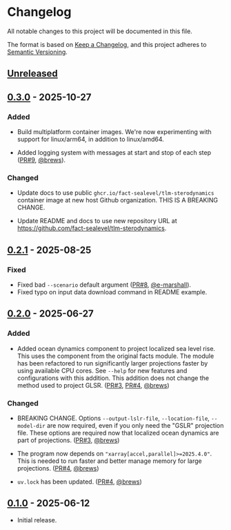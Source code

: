 # Changelog

All notable changes to this project will be documented in this file.

The format is based on [Keep a Changelog](https://keepachangelog.com/en/1.1.0/),
and this project adheres to [Semantic Versioning](https://semver.org/spec/v2.0.0.html).

## [Unreleased]



## [0.3.0] - 2025-10-27

### Added

- Build multiplatform container images. We're now experimenting with support for linux/arm64, in addition to linux/amd64.

- Added logging system with messages at start and stop of each step ([PR#9](https://github.com/fact-sealevel/tlm-sterodynamics/pull/9), [@brews](https://github.com/brews)).

### Changed

- Update docs to use public `ghcr.io/fact-sealevel/tlm-sterodynamics` container image at new host Github organization. THIS IS A BREAKING CHANGE.

- Update README and docs to use new repository URL at https://github.com/fact-sealevel/tlm-sterodynamics.


## [0.2.1] - 2025-08-25

### Fixed

- Fixed bad `--scenario` default argument ([PR#8](https://github.com/fact-sealevel/tlm-sterodynamics/pull/8), [@e-marshall](https://github.com/e-marshall)).
- Fixed typo on input data download command in README example.


## [0.2.0] - 2025-06-27

### Added

- Added ocean dynamics component to project localized sea level rise. This uses the component from the original facts module. The module has been refactored to run significantly larger projections faster by using available CPU cores. See `--help` for new features and configurations with this addition. This addition does not change the method used to project GLSR. ([PR#3](https://github.com/fact-sealevel/tlm-sterodynamics/pull/3), [PR#4](https://github.com/fact-sealevel/tlm-sterodynamics/pull/4), [@brews](https://github.com/brews))

### Changed

- BREAKING CHANGE. Options `--output-lslr-file`, `--location-file`, `--model-dir` are now required, even if you only need the "GSLR" projection file. These options are required now that localized ocean dynamics are part of projections. ([PR#3](https://github.com/fact-sealevel/tlm-sterodynamics/pull/3), [@brews](https://github.com/brews))

- The program now depends on `"xarray[accel,parallel]>=2025.4.0"`. This is needed to run faster and better manage memory for large projections. ([PR#4](https://github.com/fact-sealevel/tlm-sterodynamics/pull/4), [@brews](https://github.com/brews))
- `uv.lock` has been updated. ([PR#4](https://github.com/fact-sealevel/tlm-sterodynamics/pull/4), [@brews](https://github.com/brews))

## [0.1.0] - 2025-06-12

- Initial release.

[Unreleased]: https://github.com/fact-sealevel/tlm-sterodynamics/compare/v0.3.0...HEAD
[0.3.0]: https://github.com/fact-sealevel/tlm-sterodynamics/compare/v0.2.1...v0.3.0
[0.2.1]: https://github.com/fact-sealevel/tlm-sterodynamics/compare/v0.2.0...v0.2.1
[0.2.0]: https://github.com/fact-sealevel/tlm-sterodynamics/compare/v0.1.0...v0.2.0
[0.1.0]: https://github.com/fact-sealevel/tlm-sterodynamics/releases/tag/v0.1.0
